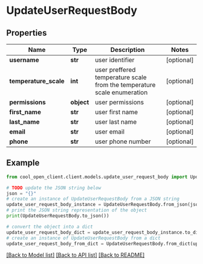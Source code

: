 # UpdateUserRequestBody


## Properties

Name | Type | Description | Notes
------------ | ------------- | ------------- | -------------
**username** | **str** | user identifier | [optional] 
**temperature_scale** | **int** | user preffered temperature scale from the temperature scale enumeration | [optional] 
**permissions** | **object** | user permissions | [optional] 
**first_name** | **str** | user first name | [optional] 
**last_name** | **str** | user last name | [optional] 
**email** | **str** | user email | [optional] 
**phone** | **str** | user phone number | [optional] 

## Example

```python
from cool_open_client.client.models.update_user_request_body import UpdateUserRequestBody

# TODO update the JSON string below
json = "{}"
# create an instance of UpdateUserRequestBody from a JSON string
update_user_request_body_instance = UpdateUserRequestBody.from_json(json)
# print the JSON string representation of the object
print(UpdateUserRequestBody.to_json())

# convert the object into a dict
update_user_request_body_dict = update_user_request_body_instance.to_dict()
# create an instance of UpdateUserRequestBody from a dict
update_user_request_body_from_dict = UpdateUserRequestBody.from_dict(update_user_request_body_dict)
```
[[Back to Model list]](../README.md#documentation-for-models) [[Back to API list]](../README.md#documentation-for-api-endpoints) [[Back to README]](../README.md)


